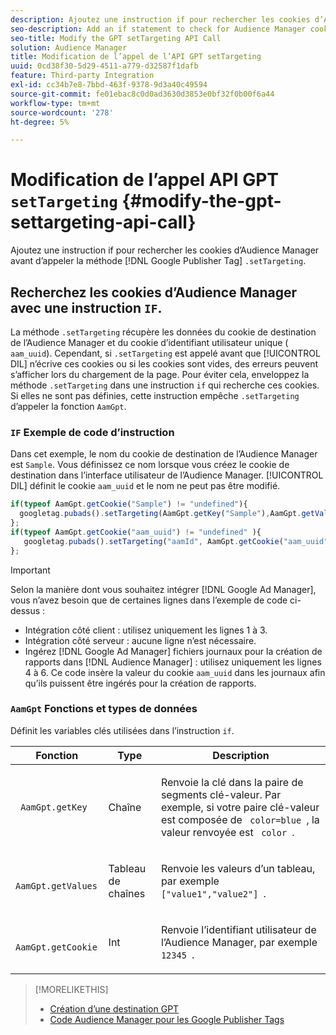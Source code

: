 ```yaml
---
description: Ajoutez une instruction if pour rechercher les cookies d’Audience Manager avant d’appeler la méthode Google Publisher Tag .setTargeting .
seo-description: Add an if statement to check for Audience Manager cookies before calling the Google Publisher Tag .setTargeting method.
seo-title: Modify the GPT setTargeting API Call
solution: Audience Manager
title: Modification de l’appel de l’API GPT setTargeting
uuid: 0cd38f30-5d29-4511-a779-d32587f1dafb
feature: Third-party Integration
exl-id: cc34b7e8-7bbd-463f-9378-9d3a40c49594
source-git-commit: fe01ebac8c0d0ad3630d3853e0bf32f0b00f6a44
workflow-type: tm+mt
source-wordcount: '278'
ht-degree: 5%

---
```


# Modification de l’appel API GPT `setTargeting` {#modify-the-gpt-settargeting-api-call}

Ajoutez une instruction if pour rechercher les cookies d’Audience Manager avant d’appeler la méthode [!DNL Google Publisher Tag] `.setTargeting`.

## Recherchez les cookies d’Audience Manager avec une instruction `IF`.

La méthode `.setTargeting` récupère les données du cookie de destination de l’Audience Manager et du cookie d’identifiant utilisateur unique ( `aam_uuid`). Cependant, si `.setTargeting` est appelé avant que [!UICONTROL DIL] n’écrive ces cookies ou si les cookies sont vides, des erreurs peuvent s’afficher lors du chargement de la page. Pour éviter cela, enveloppez la méthode `.setTargeting` dans une instruction `if` qui recherche ces cookies. Si elles ne sont pas définies, cette instruction empêche `.setTargeting` d’appeler la fonction `AamGpt`.

### `IF` Exemple de code d’instruction

Dans cet exemple, le nom du cookie de destination de l’Audience Manager est `Sample`. Vous définissez ce nom lorsque vous créez le cookie de destination dans l’interface utilisateur de l’Audience Manager. [!UICONTROL DIL] définit le cookie `aam_uuid` et le nom ne peut pas être modifié.

```js
if(typeof AamGpt.getCookie("Sample") != "undefined"){ 
  googletag.pubads().setTargeting(AamGpt.getKey("Sample"),AamGpt.getValues("Sample")); 
}; 
if(typeof AamGpt.getCookie("aam_uuid") != "undefined" ){ 
   googletag.pubads().setTargeting("aamId", AamGpt.getCookie("aam_uuid")); 
};
```

>[!IMPORTANT]
>
>Selon la manière dont vous souhaitez intégrer [!DNL Google Ad Manager], vous n’avez besoin que de certaines lignes dans l’exemple de code ci-dessus :
>
>* Intégration côté client : utilisez uniquement les lignes 1 à 3.
>* Intégration côté serveur : aucune ligne n’est nécessaire.
>* Ingérez [!DNL Google Ad Manager] fichiers journaux pour la création de rapports dans [!DNL Audience Manager] : utilisez uniquement les lignes 4 à 6. Ce code insère la valeur du cookie `aam_uuid` dans les journaux afin qu’ils puissent être ingérés pour la création de rapports.

### `AamGpt` Fonctions et types de données

Définit les variables clés utilisées dans l’instruction `if`.

<table id="table_881391C9BDDF4FACAFC37A47B14B31A1"> 
 <thead> 
  <tr> 
   <th colname="col1" class="entry"> Fonction </th> 
   <th colname="col2" class="entry"> Type </th> 
   <th colname="col3" class="entry"> Description </th> 
  </tr> 
 </thead>
 <tbody> 
  <tr> 
   <td colname="col1"> <p> <code> AamGpt.getKey </code> </p> </td> 
   <td colname="col2"> <p>Chaîne </p> </td> 
   <td colname="col3"> <p>Renvoie la clé dans la paire de segments clé-valeur. Par exemple, si votre paire clé-valeur est composée de <code> color=blue </code>, la valeur renvoyée est <code> color </code>. </p> </td> 
  </tr> 
  <tr> 
   <td colname="col1"> <p> <code> AamGpt.getValues </code> </p> </td> 
   <td colname="col2"> <p>Tableau de chaînes </p> </td> 
   <td colname="col3"> <p>Renvoie les valeurs d’un tableau, par exemple <code> ["value1","value2"] </code>. </p> </td> 
  </tr> 
  <tr> 
   <td colname="col1"> <p> <code> AamGpt.getCookie </code> </p> </td> 
   <td colname="col2"> <p>Int </p> </td> 
   <td colname="col3"> <p>Renvoie l’identifiant utilisateur de l’Audience Manager, par exemple <code> 12345 </code>. </p> </td> 
  </tr>
 </tbody>
</table>

>[!MORELIKETHIS]
>
>* [Création d’une destination GPT](../../integration/gpt-aam-destination/gpt-aam-create-destination.md)
>* [Code Audience Manager pour les Google Publisher Tags](../../integration/gpt-aam-destination/gpt-aam-aamgpt-code.md)
